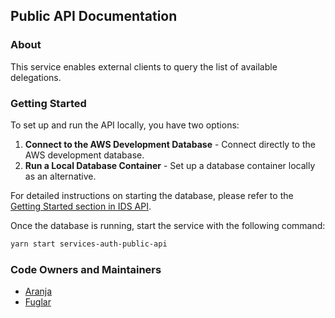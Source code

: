 ## Public API Documentation

### About

This service enables external clients to query the list of available delegations.

### Getting Started

To set up and run the API locally, you have two options:

1. **Connect to the AWS Development Database** - Connect directly to the AWS development database.
2. **Run a Local Database Container** - Set up a database container locally as an alternative.

For detailed instructions on starting the database, please refer to the [Getting Started section in IDS API](../ids-api/README.md#getting-started).

Once the database is running, start the service with the following command:

```bash
yarn start services-auth-public-api
```

### Code Owners and Maintainers

- [Aranja](https://github.com/orgs/island-is/teams/aranja/members)
- [Fuglar](https://github.com/orgs/island-is/teams/fuglar/members)